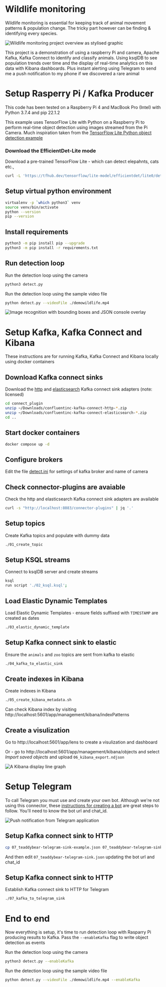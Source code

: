 # Wildlife monitoring
Wildlife monitoring is essential for keeping track of animal movement patterns & population change. The tricky part however can be finding &  identifying every species. 

![Wildlife monitoring project overview as stylised graphic](docs/overview.jpg)

This project is a demonstration of using a raspberry Pi and camera,
Apache Kafka, Kafka Connect to identify and classify animals. Using ksqlDB to see population trends over time and the display of real-time analytics on this data with  Kibana dashboards. Plus instant alerting using Telegram to send me a push notification to my phone if we discovered a rare animal



# Setup Rasperry Pi / Kafka Producer

This code has been tested on a Raspberry Pi 4 and MacBook Pro (Intel) with Python 3.7.4 and pip 22.1.2 

This example uses TensorFlow Lite with Python on a Raspberry Pi to perform real-time object detection using images streamed from the Pi Camera. Much inspiration taken from the [TensorFlow Lite Python object detection example](https://github.com/tensorflow/examples/tree/master/lite/examples/object_detection/raspberry_pi)


### Download the EfficientDet-Lite mode
Download a pre-trained TensorFlow Lite - which can detect elepahnts, cats etc.,
```bash
curl -L 'https://tfhub.dev/tensorflow/lite-model/efficientdet/lite0/detection/metadata/1?lite-format=tflite'     -o efficientdet_lite0.tflite
```


## Setup virtual python environment 
 ```bash
virtualenv -p `which python3` venv
source venv/bin/activate
python --version
pip --version
```

## Install requirements
```bash
python3 -m pip install pip --upgrade
python3 -m pip install -r requirements.txt
```

## Run detection loop
Run the detection loop using the camera
```bash
python3 detect.py
```

Run the detection loop using the sample video file
```bash
python detect.py --videoFile ./demowildlife.mp4
```

![Image recognition with bounding boxes and JSON console overlay](docs/image-and-json.jpg)


# Setup Kafka, Kafka Connect and Kibana
These instructions are for running Kafka, Kafka Connect and Kibana locally using docker containers

## Download Kafka connect sinks
Download the [http](https://www.confluent.io/hub/confluentinc/kafka-connect-http) and [elasticsearch](https://www.confluent.io/hub/confluentinc/kafka-connect-elasticsearch) Kafka connect sink adapters (note: licensed)

```bash
cd connect_plugin
unzip ~/Downloads/confluentinc-kafka-connect-http-*.zip
unzip ~/Downloads/confluentinc-kafka-connect-elasticsearch-*.zip
cd ..
```



## Start docker containers
```bash
docker compose up -d
```

## Configure brokers
Edit the file [detect.ini](detect.ini) for settings of kafka broker and name of camera


## Check connector-plugins are avaiable
Check the http and elasticsearch Kafka connect sink adapters are available

```bash
curl -s "http://localhost:8083/connector-plugins" | jq '.'
```


## Setup topics
Create Kafka topics and populate with dummy data

```bash
./01_create_topic
```

## Setup KSQL streams
Connect to ksqlDB server and create streams

```bash
ksql
run script './02_ksql.ksql';
```
 
## Load Elastic Dynamic Templates
Load Elastic Dynamic Templates - ensure fields suffixed with `TIMESTAMP` are created as dates

```bash
./03_elastic_dynamic_template
```

## Setup Kafka connect sink to elastic
Ensure the `animals` and `zoo` topics are sent from kafka to elastic

```bash
./04_kafka_to_elastic_sink
```

## Create indexes in Kibana
Create indexes in Kibana

```bash
./05_create_kibana_metadata.sh
```

Can check Kibana index by visiting http://localhost:5601/app/management/kibana/indexPatterns


## Create a visulization
Go to http://localhost:5601/app/lens to create a visulization and dashboard

Or - go to http://localhost:5601/app/management/kibana/objects and select _Import saved objects_ and upload `06_kibana_export.ndjson`

![A Kibana display line graph](docs/kibana.jpg)

# Setup Telegram
To call Telegram you must use and create your own bot. Although we're not using this connector, these [instructions for creating a bot](https://github.com/fbascheper/kafka-connect-telegram#getting-started) are great steps to follow. You'll need to know the bot url and chat_id.


![Push notification from Telegram application](docs/telegram.jpg)


## Setup Kafka connect sink to HTTP

```bash
cp 07_teaddybear-telegram-sink-example.json 07_teaddybear-telegram-sink.json
```

And then edit `07_teaddybear-telegram-sink.json` updating the bot url and chat_id

## Setup Kafka connect sink to HTTP
Establish Kafka connect sink to HTTP for Telegram

```bash
./07_kafka_to_telegram_sink
```

# End to end 
Now everything is setup, it's time to run detection loop with Rasparry Pi producing results to Kafka. Pass the `--enableKafka` flag to write object detection as events

Run the detection loop using the camera
```bash
python3 detect.py --enableKafka
```

Run the detection loop using the sample video file
```bash
python detect.py --videoFile ./demowildlife.mp4 --enableKafka
```